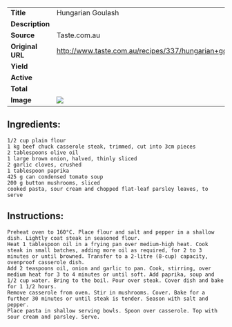 | | |
| ----------- | ----------- |
| **Title** | Hungarian Goulash |
| **Description** |  |
| **Source** | Taste.com.au |
| **Original URL** | http://www.taste.com.au/recipes/337/hungarian+goulash |
| **Yield** |  |
| **Active** |  |
| **Total** |  |
| **Image** | ![](https://cdn2.pepperplate.com/recipes/3114361.jpg) |

## Ingredients:
	1/2 cup plain flour
	1 kg beef chuck casserole steak, trimmed, cut into 3cm pieces
	2 tablespoons olive oil
	1 large brown onion, halved, thinly sliced
	2 garlic cloves, crushed
	1 tablespoon paprika
	425 g can condensed tomato soup
	200 g button mushrooms, sliced
	cooked pasta, sour cream and chopped flat-leaf parsley leaves, to serve

## Instructions:
	Preheat oven to 160°C. Place flour and salt and pepper in a shallow dish. Lightly coat steak in seasoned flour.
	Heat 1 tablespoon oil in a frying pan over medium-high heat. Cook steak in small batches, adding more oil as required, for 2 to 3 minutes or until browned. Transfer to a 2-litre (8-cup) capacity, ovenproof casserole dish.
	Add 2 teaspoons oil, onion and garlic to pan. Cook, stirring, over medium heat for 3 to 4 minutes or until soft. Add paprika, soup and 1/2 cup water. Bring to the boil. Pour over steak. Cover dish and bake for 1 1/2 hours.
	Remove casserole from oven. Stir in mushrooms. Cover. Bake for a further 30 minutes or until steak is tender. Season with salt and pepper.
	Place pasta in shallow serving bowls. Spoon over casserole. Top with sour cream and parsley. Serve.

